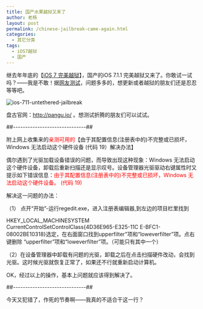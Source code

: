 ```yaml
---
title: 国产水果越狱又来了
author: 老杨
layout: post
permalink: /chinese-jailbreak-came-again.html
categories:
  - 其它分类
tags:
  - iOS7越狱
  - 国产
---
```

继去年年底的【<a href="/ios-7-untethered-jailbreak.html" target="_blank">iOS 7 完美越狱</a>】，国产的iOS 7.1.1 完美越狱又来了。你敢试一试吗？——我是不敢！据<a href="http://news.imobile.com.cn/articles/2014/0624/137520.shtml" target="_blank" rel="external nofollow">网友测试</a>，问题多多的，想更新或者越狱的朋友们还是忍忍等等吧。  


  
![ios-711-untethered-jailbreak][1]

盘古官网：http://pangu.io/ 。想测试折腾的朋友们可以试试。

##\---\---\---\---\---\---\---\---\---\---##

附上网上收集来的<span style="color: #ff0000;">亲测可用的</span>【由于其配置信息(注册表中的)不完整或已损坏，Windows 无法启动这个硬件设备 (代码 19）解决办法】

偶尔遇到了光驱加载设备错误的问题，而导致出现这种现象：Windows 无法启动这个硬件设备，卸载后重新扫描还是显示叹号。设备管理器光驱驱动右键属性时又提示如下错误信息：<span style="color: #ff0000;">由于其配置信息(注册表中的)不完整或已损坏，Windows 无法启动这个硬件设备。 (代码 19)</span>

解决这一问题的办法：

（1） 点开“开始”-运行regedit.exe，进入注册表编辑器,到左边的项目栏里找到

HKEY\_LOCAL\_MACHINESYSTEM CurrentControlSetControlClass{4D36E965-E325-11C E-BFC1-08002BE10318}选定，在右面窗口找到upperfilter”项和“loweverfilter”项。点右键删除 “upperfilter”项和“loweverfilter”项。（可能只有其中一个）

（2）在设备管理器中卸载有问题的光驱，卸载之后在点击扫描硬件改动，会找到光驱。这时候光驱就恢复正常了，如果还不行就重新启动计算机。

OK，经过以上的操作，基本上问题就应该得到解决了。

##\---\---\---\---\---\---\---\---\---\---##

今天又犯错了，作死的节奏啊——我真的不适合干这一行？

 [1]: http://cyhour.com/wp-content/uploads/2014/06/ios-711-untethered-jailbreak.jpg